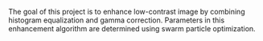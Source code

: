 The goal of this project is to enhance low-contrast image by combining histogram equalization and gamma correction. Parameters in this enhancement algorithm are determined using swarm particle optimization.
